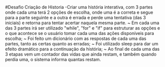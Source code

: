 #Desafio Criação de Historia
-Criar uma história interativa, com 3 partes onde cada uma terá 2 opções de escolha, onde uma é a correta e segue para a parte seguinte e a outra é errada e perde uma tentativa (das 3 iniciais) e retorna para tentar acertar naquela mesma parte.
~ Em cada uma das 3 partes irá ser utilizado "while", "for" e "if" para estruturar as opções e o que acontece se o usuário tomar cada uma das ações disponíveis para escolha;
~ Foi feito um dicionário com as respostas de cada uma das partes, tanto as certas quanto as erradas;
~ Foi utilizado sleep para dar um efeito dramático para a continuação da história;
~ Ao final de cada uma das 3 etapas vem um contador das vidas que ainda restam, e também quando perdia uma, o sistema informa quantas restam.
